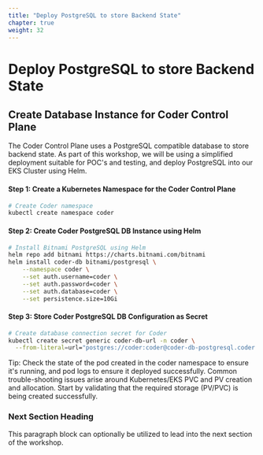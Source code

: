 ```yaml
---
title: "Deploy PostgreSQL to store Backend State" 
chapter: true
weight: 32 
---
```


# Deploy PostgreSQL to store Backend State 

## Create Database Instance for Coder Control Plane 

The Coder Control Plane uses a PostgreSQL compatible database to store backend state.  As part of this workshop, we will be using a simplified deployment suitable for POC's and testing, and deploy PostgreSQL into our EKS Cluster using Helm.

#### Step 1: Create a Kubernetes Namespace for the Coder Control Plane
```bash
# Create Coder namespace
kubectl create namespace coder
```

#### Step 2: Create Coder PostgreSQL DB Instance using Helm
```bash
# Install Bitnami PostgreSQL using Helm
helm repo add bitnami https://charts.bitnami.com/bitnami
helm install coder-db bitnami/postgresql \
    --namespace coder \
    --set auth.username=coder \
    --set auth.password=coder \
    --set auth.database=coder \
    --set persistence.size=10Gi
```

#### Step 3: Store Coder PostgreSQL DB Configuration as Secret
```bash
# Create database connection secret for Coder
kubectl create secret generic coder-db-url -n coder \
  --from-literal=url="postgres://coder:coder@coder-db-postgresql.coder.svc.cluster.local:5432/coder?sslmode=disable"
```

Tip:  Check the state of the pod created in the coder namespace to ensure it's running, and pod logs to ensure it deployed successfully.  Common trouble-shooting issues arise around Kubernetes/EKS PVC and PV creation and allocation.  Start by validating that the required storage (PV/PVC) is being created successfully. 

### Next Section Heading <!-- MODIFY THIS HEADING -->
This paragraph block can optionally be utilized to lead into the next section of the workshop.
